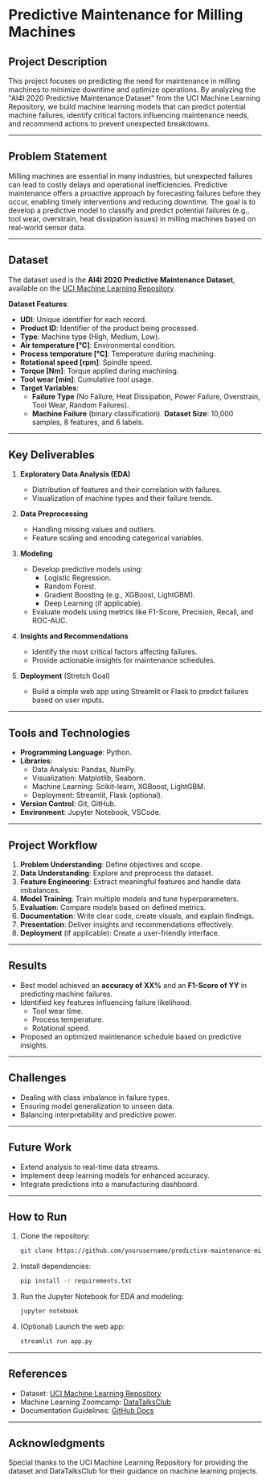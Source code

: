 # Predictive Maintenance for Milling Machines

## Project Description
This project focuses on predicting the need for maintenance in milling machines to minimize downtime and optimize operations. By analyzing the "AI4I 2020 Predictive Maintenance Dataset" from the UCI Machine Learning Repository, we build machine learning models that can predict potential machine failures, identify critical factors influencing maintenance needs, and recommend actions to prevent unexpected breakdowns.

---

## Problem Statement
Milling machines are essential in many industries, but unexpected failures can lead to costly delays and operational inefficiencies. Predictive maintenance offers a proactive approach by forecasting failures before they occur, enabling timely interventions and reducing downtime. The goal is to develop a predictive model to classify and predict potential failures (e.g., tool wear, overstrain, heat dissipation issues) in milling machines based on real-world sensor data.

---

## Dataset
The dataset used is the **AI4I 2020 Predictive Maintenance Dataset**, available on the [UCI Machine Learning Repository](https://archive.ics.uci.edu/dataset/601/ai4i+2020+predictive+maintenance+dataset).

**Dataset Features**:
- **UDI**: Unique identifier for each record.
- **Product ID**: Identifier of the product being processed.
- **Type**: Machine type (High, Medium, Low).
- **Air temperature [°C]**: Environmental condition.
- **Process temperature [°C]**: Temperature during machining.
- **Rotational speed [rpm]**: Spindle speed.
- **Torque [Nm]**: Torque applied during machining.
- **Tool wear [min]**: Cumulative tool usage.
- **Target Variables**:
  - **Failure Type** (No Failure, Heat Dissipation, Power Failure, Overstrain, Tool Wear, Random Failures).
  - **Machine Failure** (binary classification).
**Dataset Size**: 10,000 samples, 8 features, and 6 labels.

---

## Key Deliverables
1. **Exploratory Data Analysis (EDA)**
   - Distribution of features and their correlation with failures.
   - Visualization of machine types and their failure trends.

2. **Data Preprocessing**
   - Handling missing values and outliers.
   - Feature scaling and encoding categorical variables.

3. **Modeling**
   - Develop predictive models using:
     - Logistic Regression.
     - Random Forest.
     - Gradient Boosting (e.g., XGBoost, LightGBM).
     - Deep Learning (if applicable).
   - Evaluate models using metrics like F1-Score, Precision, Recall, and ROC-AUC.

4. **Insights and Recommendations**
   - Identify the most critical factors affecting failures.
   - Provide actionable insights for maintenance schedules.

5. **Deployment** (Stretch Goal)
   - Build a simple web app using Streamlit or Flask to predict failures based on user inputs.

---

## Tools and Technologies
- **Programming Language**: Python.
- **Libraries**:
  - Data Analysis: Pandas, NumPy.
  - Visualization: Matplotlib, Seaborn.
  - Machine Learning: Scikit-learn, XGBoost, LightGBM.
  - Deployment: Streamlit, Flask (optional).
- **Version Control**: Git, GitHub.
- **Environment**: Jupyter Notebook, VSCode.

---

## Project Workflow
1. **Problem Understanding**: Define objectives and scope.
2. **Data Understanding**: Explore and preprocess the dataset.
3. **Feature Engineering**: Extract meaningful features and handle data imbalances.
4. **Model Training**: Train multiple models and tune hyperparameters.
5. **Evaluation**: Compare models based on defined metrics.
6. **Documentation**: Write clear code, create visuals, and explain findings.
7. **Presentation**: Deliver insights and recommendations effectively.
8. **Deployment** (if applicable): Create a user-friendly interface.

---

## Results
- Best model achieved an **accuracy of XX%** and an **F1-Score of YY** in predicting machine failures.
- Identified key features influencing failure likelihood:
  - Tool wear time.
  - Process temperature.
  - Rotational speed.
- Proposed an optimized maintenance schedule based on predictive insights.

---

## Challenges
- Dealing with class imbalance in failure types.
- Ensuring model generalization to unseen data.
- Balancing interpretability and predictive power.

---

## Future Work
- Extend analysis to real-time data streams.
- Implement deep learning models for enhanced accuracy.
- Integrate predictions into a manufacturing dashboard.

---

## How to Run
1. Clone the repository:
   ```bash
   git clone https://github.com/yourusername/predictive-maintenance-milling.git
   ```

2. Install dependencies:
   ```bash
   pip install -r requirements.txt
   ```

3. Run the Jupyter Notebook for EDA and modeling:
   ```bash
   jupyter notebook
   ```

4. (Optional) Launch the web app:
   ```bash
   streamlit run app.py
   ```

---

## References
- Dataset: [UCI Machine Learning Repository](https://archive.ics.uci.edu/dataset/601/ai4i+2020+predictive+maintenance+dataset)
- Machine Learning Zoomcamp: [DataTalksClub](https://github.com/DataTalksClub/machine-learning-zoomcamp)
- Documentation Guidelines: [GitHub Docs](https://docs.github.com/)

---

## Acknowledgments
Special thanks to the UCI Machine Learning Repository for providing the dataset and DataTalksClub for their guidance on machine learning projects.


